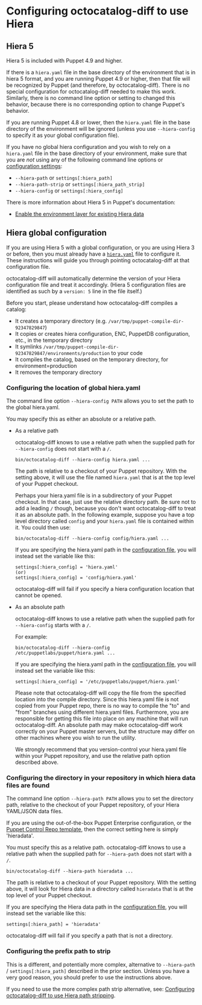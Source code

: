 # Configuring octocatalog-diff to use Hiera

## Hiera 5

Hiera 5 is included with Puppet 4.9 and higher.

If there is a `hiera.yaml` file in the base directory of the environment that is in hiera 5 format, and you are running Puppet 4.9 or higher, then that file will be recognized by Puppet (and therefore, by octocatalog-diff). There is no special configuration for octocatalog-diff needed to make this work. Similarly, there is no command line option or setting to changed this behavior, because there is no corresponding option to change Puppet's behavior.

If you are running Puppet 4.8 or lower, then the `hiera.yaml` file in the base directory of the environment will be ignored (unless you use `--hiera-config` to specify it as your global configuration file).

If you have no global hiera configuration and you wish to rely on a `hiera.yaml` file in the base directory of your environment, make sure that you are *not* using any of the following command line options or [configuration settings](/doc/configuration.md):

- `--hiera-path` or `settings[:hiera_path]`
- `--hiera-path-strip` or `settings[:hiera_path_strip]`
- `--hiera-config` or `settings[:hiera_config]`

There is more information about Hiera 5 in Puppet's documentation:

- [Enable the environment layer for existing Hiera data](https://puppet.com/docs/puppet/5.3/hiera_migrate_environments.html)

## Hiera global configuration

If you are using Hiera 5 with a global configuration, or you are using Hiera 3 or before, then you must already have a [`hiera.yaml`](https://docs.puppet.com/puppet/latest/reference/config_file_hiera.html) file to configure it. These instructions will guide you through pointing octocatalog-diff at that configuration file.

octocatalog-diff will automatically determine the version of your Hiera configuration file and treat it accordingly. (Hiera 5 configuration files are identified as such by a `version: 5` line in the file itself.)

Before you start, please understand how octocatalog-diff compiles a catalog:

- It creates a temporary directory (e.g. `/var/tmp/puppet-compile-dir-92347829847`)
- It copies or creates hiera configuration, ENC, PuppetDB configuration, etc., in the temporary directory
- It symlinks `/var/tmp/puppet-compile-dir-92347829847/environments/production` to your code
- It compiles the catalog, based on the temporary directory, for environment=production
- It removes the temporary directory

### Configuring the location of global hiera.yaml

The command line option `--hiera-config PATH` allows you to set the path to the global hiera.yaml.

You may specify this as either an absolute or a relative path.

- As a relative path

  octocatalog-diff knows to use a relative path when the supplied path for `--hiera-config` does not start with a `/`.

    ```
    bin/octocatalog-diff --hiera-config hiera.yaml ...
    ```

  The path is relative to a checkout of your Puppet repository. With the setting above, it will use the file named `hiera.yaml` that is at the top level of your Puppet checkout.

  Perhaps your hiera.yaml file is in a subdirectory of your Puppet checkout. In that case, just use the relative directory path. Be sure not to add a leading `/` though, because you don't want octocatalog-diff to treat it as an absolute path. In the following example, suppose you have a top level directory called `config` and your `hiera.yaml` file is contained within it. You could then use:

    ```
    bin/octocatalog-diff --hiera-config config/hiera.yaml ...
    ```

  If you are specifying the hiera.yaml path in the [configuration file](/doc/configuration.md), you will instead set the variable like this:

    ```
    settings[:hiera_config] = 'hiera.yaml'
    (or)
    settings[:hiera_config] = 'config/hiera.yaml'
    ```

  octocatalog-diff will fail if you specify a hiera configuration location that cannot be opened.

- As an absolute path

  octocatalog-diff knows to use a relative path when the supplied path for `--hiera-config` starts with a `/`.

  For example:

    ```
    bin/octocatalog-diff --hiera-config /etc/puppetlabs/puppet/hiera.yaml ...
    ```

  If you are specifying the hiera.yaml path in the [configuration file](/doc/configuration.md), you will instead set the variable like this:

    ```
    settings[:hiera_config] = '/etc/puppetlabs/puppet/hiera.yaml'
    ```

  Please note that octocatalog-diff will copy the file from the specified location into the compile directory. Since this hiera.yaml file is not copied from your Puppet repo, there is no way to compile the "to" and "from" branches using different hiera.yaml files. Furthermore, you are responsible for getting this file into place on any machine that will run octocatalog-diff. An absolute path may make octocatalog-diff work correctly on your Puppet master servers, but the structure may differ on other machines where you wish to run the utility.

  We strongly recommend that you version-control your hiera.yaml file within your Puppet repository, and use the relative path option described above.

### Configuring the directory in your repository in which hiera data files are found

The command line option `--hiera-path PATH` allows you to set the directory path, relative to the checkout of your Puppet repository, of your Hiera YAML/JSON data files.

If you are using the out-of-the-box Puppet Enterprise configuration, or the [Puppet Control Repo template](https://github.com/puppetlabs/control-repo), then the correct setting here is simply 'hieradata'.

You must specify this as a relative path. octocatalog-diff knows to use a relative path when the supplied path for `--hiera-path` does not start with a `/`.

  ```
  bin/octocatalog-diff --hiera-path hieradata ...
  ```

The path is relative to a checkout of your Puppet repository. With the setting above, it will look for Hiera data in a directory called `hieradata` that is at the top level
of your Puppet checkout.

If you are specifying the Hiera data path in the [configuration file](/doc/configuration.md), you will instead set the variable like this:

  ```
  settings[:hiera_path] = 'hieradata'
  ```

octocatalog-diff will fail if you specify a path that is not a directory.

### Configuring the prefix path to strip

This is a different, and potentially more complex, alternative to `--hiera-path` / `settings[:hiera_path]` described in the prior section. Unless you have a very good reason, you should prefer to use the instructions above.

If you need to use the more complex path strip alternative, see: [Configuring octocatalog-diff to use Hiera path stripping](/doc/advanced-hiera-path-stripping.md).
